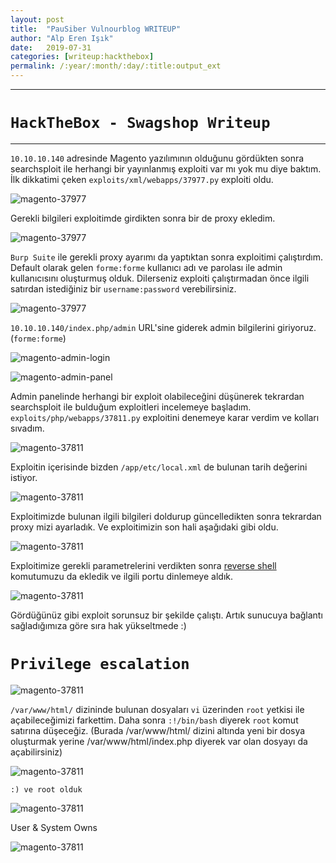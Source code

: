```yaml
---
layout: post
title:  "PauSiber Vulnourblog WRITEUP"
author: "Alp Eren Işık"
date:   2019-07-31
categories: [writeup:hackthebox]
permalink: /:year/:month/:day/:title:output_ext
---
```


***
# `HackTheBox - Swagshop Writeup`
***

`10.10.10.140` adresinde Magento yazılımının olduğunu gördükten sonra searchsploit ile herhangi bir yayınlanmış exploiti var mı yok mu diye baktım. İlk dikkatimi çeken `exploits/xml/webapps/37977.py` exploiti oldu.

![magento-37977](/static/img/posts/htb-swagshop/1.png)

Gerekli bilgileri exploitimde girdikten sonra bir de proxy ekledim.

![magento-37977](/static/img/posts/htb-swagshop/2.png)

`Burp Suite` ile gerekli proxy ayarımı da yaptıktan sonra exploitimi çalıştırdım. Default olarak gelen `forme:forme` kullanıcı adı ve parolası ile admin kullanıcısını oluşturmuş olduk. Dilerseniz exploiti çalıştırmadan önce ilgili satırdan istediğiniz bir `username:password` verebilirsiniz.

![magento-37977](/static/img/posts/htb-swagshop/3.png)

`10.10.10.140/index.php/admin` URL'sine giderek admin bilgilerini giriyoruz. (`forme:forme`)

![magento-admin-login](/static/img/posts/htb-swagshop/4.png)


![magento-admin-panel](/static/img/posts/htb-swagshop/5.png)

Admin panelinde herhangi bir exploit olabileceğini düşünerek tekrardan searchsploit ile bulduğum exploitleri incelemeye başladım. `exploits/php/webapps/37811.py` exploitini denemeye karar verdim ve kolları sıvadım.

![magento-37811](/static/img/posts/htb-swagshop/6.png)

Exploitin içerisinde bizden `/app/etc/local.xml` de bulunan tarih değerini istiyor.

![magento-37811](/static/img/posts/htb-swagshop/7.png)

Exploitimizde bulunan ilgili bilgileri doldurup güncelledikten sonra tekrardan proxy mizi ayarladık. Ve exploitimizin son hali aşağıdaki gibi oldu.

![magento-37811](/static/img/posts/htb-swagshop/8.png)

Exploitimize gerekli parametrelerini verdikten sonra [reverse shell](http://pentestmonkey.net/cheat-sheet/shells/reverse-shell-cheat-sheet) komutumuzu da ekledik ve ilgili portu dinlemeye aldık.

![magento-37811](/static/img/posts/htb-swagshop/9.png)

Gördüğünüz gibi exploit sorunsuz bir şekilde çalıştı. Artık sunucuya bağlantı sağladığımıza göre sıra hak yükseltmede  :)

# `Privilege escalation`

![magento-37811](/static/img/posts/htb-swagshop/10.png)

`/var/www/html/` dizininde bulunan dosyaları `vi` üzerinden `root` yetkisi ile açabileceğimizi farkettim. Daha sonra `:!/bin/bash` diyerek `root` komut satırına düşeceğiz. (Burada /var/www/html/ dizini altında yeni bir dosya oluşturmak yerine /var/www/html/index.php diyerek var olan dosyayı da açabilirsiniz)

![magento-37811](/static/img/posts/htb-swagshop/11.png)

`:) ve root olduk`

![magento-37811](/static/img/posts/htb-swagshop/root.png)

User & System Owns

![magento-37811](/static/img/posts/htb-swagshop/flags.png)
